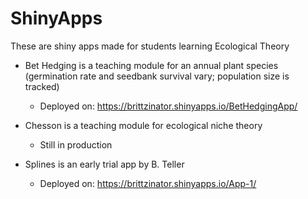 ShinyApps
=========

These are shiny apps made for students learning Ecological Theory 

- Bet Hedging is a teaching module for an annual plant species (germination rate and seedbank survival vary; population size is tracked)
  - Deployed on: https://brittzinator.shinyapps.io/BetHedgingApp/

- Chesson is a teaching module for ecological niche theory
  - Still in production

- Splines is an early trial app by B. Teller
  - Deployed on: https://brittzinator.shinyapps.io/App-1/
